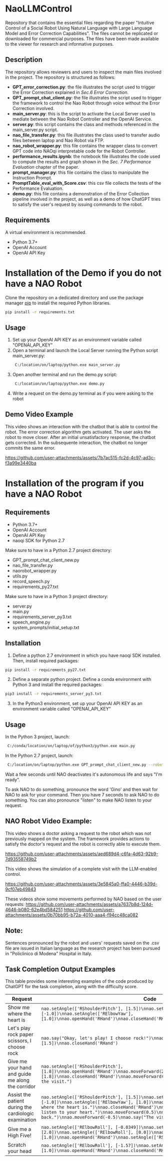 # NaoLLMControl
Repository that contains the essential files regarding the paper "Intuitive Control of a Social Robot Using Natural Language with Large Language Model and Error Correction Capabilities". 
The files cannot be replicated or downloaded for commercial purposes. 
The files have been made available to the viewer for research and informative purposes.

## Description
The repository allows reviewers and users to inspect the main files involved in the project. The repository is structured as follows:
- **GPT_error_correction.py**: the file illustrates the script used to trigger the Error Correction explained in _Sec.6 Error Correction_.
- **GPT_prompt_chat_client.py**: the file illustrates the script used to trigger the framework to control the Nao Robot through voice without the Error Correction involved.
- **main_server.py**: this is the script to activate the Local Server used to mediate between the Nao Robot Controller and the OpenAI Service.
- **server.py**: this script contains the class and methods referenced in the main_server.py script.
- **nao_file_transfer.py**: this file illustrates the class used to transfer audio files between laptop and Nao Robot via FTP.
- **nao_robot_wrapper.py**: this file contains the wrapper class to convert GPT code into NAOqi interpretable code for the Robot Controller.
- **performance_results.ipynb**: the notebook file illustrates the code used to compute the results and graph shown in the _Sec. 7 Performance Evaluation_ chapter of the paper.
- **prompt_manager.py**: this file contains the class to manipulate the Instruction Prompt.
- **PromptTable_eval_with_Score.csv**: this csv file collects the tests of the Performance Evaluation.
- **demo.py**: this file contains a demonstration of the Error Collection pipeline involved in the project, as well as a demo of how ChatGPT tries to satisfy the user's request by issuing commands to the robot.

## Requirements
A virtual environment is recommended.
- Python 3.7+
- OpenAI Account
- OpenAI API Key

# Installation of the Demo if you do not have a NAO Robot
Clone the repository on a dedicated directory and use the package manager [pip](https://pip.pypa.io/en/stable/) to install the required Python libraries.
```bash
pip install -r requirements.txt
```

## Usage
1) Set up your OpenAI API KEY as an environment variable called "OPENAI_API_KEY"
2) Open a terminal and launch the Local Server running the Python script main_server.py:
   ```bash
    C:/location/on/laptop/python.exe main_server.py
    ```
3) Open another terminal and run the demo.py script:
   ```bash
    C:/location/on/laptop/python.exe demo.py
    ```
4) Write a request on the demo.py terminal as if you were asking to the robot


## Demo Video Example
This video shows an interaction with the chatbot that is able to control the robot. The error correction algorithm gets activated.
The user asks the robot to move closer. After an initial unsatisfactory response, the chatbot gets corrected. In the subsequente interaction, the chatbot no longer commits the same error.

https://github.com/user-attachments/assets/7b7ac515-fc2d-4c97-ad3c-f3a99e3440ba

# Installation of the program if you have a NAO Robot
## Requirements
- Python 3.7+
- OpenAI Account
- OpenAI API Key
- naoqi SDK for Python 2.7

Make sure to have in a Python 2.7 project directory:
- GPT_prompt_chat_client_new.py
- nao_file_transfer.py
- naorobot_wrapper.py
- utils.py
- record_speech.py
- requirements_py27.txt

Make sure to have in a Python 3 project directory:
- server.py
- main.py
- requirements_server_py3.txt
- speech_engine.py
- system_prompts/initial_setup.txt

## Installation
1) Define a python 2.7 environment in which you have naoqi SDK installed. Then, install required packages:
```bash
pip install -r requirements_py27.txt
```

2) Define a separate python project. Define a conda environment with Python 3 and install the required packages:
```bash
pip3 install -r requirements_server_py3.txt
```

3) In the Python3 environment, set up your OpenAI API KEY as an environment variable called "OPENAI_API_KEY"


## Usage
In the Python 3 project, launch:
```bash
 C:/conda/location/on/laptop/of/python3/python.exe main.py
 ```
In the Python 2.7 project, launch:
```bash
 C:/location/on/laptop/python.exe GPT_prompt_chat_client_new.py --robot_ip your_nao_robot_ip
 ```

Wait a few seconds until NAO deactivates it's autonomous life and says "I'm ready".

To ask NAO to do something, pronounce the word 'Gino' and then wait for NAO to ask for your command. Then you have 7 seconds to ask NAO to do something. You can also pronounce "listen" to make NAO listen to your request.

## NAO Robot Video Example:
This video shows a doctor asking a request to the robot which was not previously mapped on the system. The framework provides actions to satisfy the doctor's request and the robot is correctly able to execute them.

https://github.com/user-attachments/assets/aed689d4-c6fa-4d63-92b9-7d93558749b2

This video shows the simulation of a complete visit with the LLM-enabled control.

https://github.com/user-attachments/assets/3e5845a0-ffa0-4446-b39d-9cf07eb49843

These videos show some movements performed by NAO based on the user requests:
https://github.com/user-attachments/assets/a7637b8d-124d-4646-b080-62e4bd584251
https://github.com/user-attachments/assets/0b70bb95-b72a-4010-aaa4-f94cc48ca082





## Note:
Sentences pronounced by the robot and users' requests saved on the .csv file are issued in Italian language as the research project has been pursued in "Policlinico di Modena" Hospital in Italy.


## Task Completion Output Examples
This table provides some interesting examples of the code produced by ChatGPT for the task completion, along with the difficulty score.

| Request | Code | Score |
|---|---|---|
| Show me where the heart is | `nao.setAngle(['RShoulderPitch'], [1.5])\nnao.setAngle(['RElbowRoll'], [-1.0])\nnao.setAngle(['RElbowYaw'], [1.0])\nnao.openHand('RHand')\nnao.closeHand('RHand')` | 5.93 |
| Let's play rock paper scissors, I choose rock | `nao.say("Okay, let's play! I choose rock!")\nnao.setAngle(['RShoulderPitch'], [1.5])\nnao.closeHand('RHand')` | 2.7 |
| Give me your hand and guide me along the corridor | `nao.setAngle(['RShoulderPitch'], [1.8])\nnao.openHand('RHand')\nnao.moveForward(2.0)\nnao.setAngle(['RShoulderPitch'], [1.8])\nnao.closeHand('RHand')\nnao.moveForward(2.0)\nnao.say("Of course, let's start the visit.")` | 3.3 |
| Assist the patient during the cardiologic examination | `nao.setAngle(['RShoulderPitch'], [1.5])\nnao.setAngle(['RElbowRoll'], [-1.0])\nnao.setAngle(['RElbowYaw'], [1.0])\nnao.openHand('RHand')\nnao.say("Here is where the heart is.")\nnao.closeHand('RHand')\nnao.say("Now breathe deeply while we listen to your heart.")\nnao.moveForward(0.5)\nnao.say("Alright, now move a little back.")\nnao.moveForward(-0.5)\nnao.say("The visit is over!")` | 6.42 |
| Give me a High Five! | `nao.setAngle(['RElbowRoll'], [-0.0349])\nnao.setAngle(['RShoulderPitch'], [2.0])\nnao.setAngle(['RElbowRoll'], [0.0])\nnao.setAngle(['RWristYaw'], [1.0])\nnao.openHand('RHand')\nnao.setAngle(['RShoulderPitch'], [1.8])` | 3.2 |
| Scratch your head | `nao.setAngle(['RElbowRoll'], [-1.57])\nnao.setAngle(['RWristYaw'], [1.0])\nnao.openHand('RHand')\nnao.closeHand('RHand')` | 3.9 |







